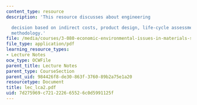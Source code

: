 ```yaml
---
content_type: resource
description: 'This resource discusses about engineering

  decision based on indirect costs, product design, life-cycle assessment, and LCA:
  methodology.'
file: /media/courses/3-080-economic-environmental-issues-in-materials-selection-fall-2005/7d275969c721222665526c0d5991125f_lec_lca2.pdf
file_type: application/pdf
learning_resource_types:
- Lecture Notes
ocw_type: OCWFile
parent_title: Lecture Notes
parent_type: CourseSection
parent_uid: 984426f8-de30-863f-3760-89b2a75e1a20
resourcetype: Document
title: lec_lca2.pdf
uid: 7d275969-c721-2226-6552-6c0d5991125f
---
```

